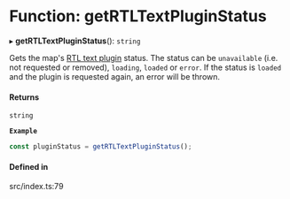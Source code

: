 # Function: getRTLTextPluginStatus

▸ **getRTLTextPluginStatus**(): `string`

Gets the map's [RTL text plugin](https://www.mapbox.com/mapbox-gl-js/plugins/#mapbox-gl-rtl-text) status.
The status can be `unavailable` (i.e. not requested or removed), `loading`, `loaded` or `error`.
If the status is `loaded` and the plugin is requested again, an error will be thrown.

#### Returns

`string`

**`Example`**

```ts
const pluginStatus = getRTLTextPluginStatus();
```

#### Defined in

src/index.ts:79
